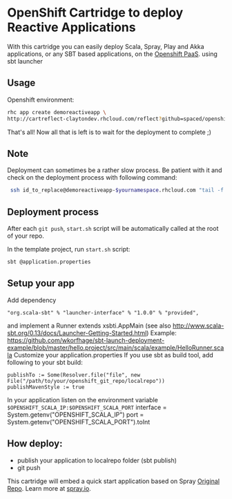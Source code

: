 # OpenShift Cartridge to deploy Reactive Applications

With this cartridge you can easily deploy Scala, Spray, Play and Akka applications, or any SBT based applications, on the [Openshift PaaS](https://www.openshift.com/).
using sbt launcher
## Usage

Openshift environment:

```bash
rhc app create demoreactiveapp \
http://cartreflect-claytondev.rhcloud.com/reflect?github=spaced/openshift-cartridge-scala
```

That's all! Now all that is left is to wait for the deployment to complete ;)

## Note

Deployment can sometimes be a rather slow process. Be patient with it and check on the deployment process with following command:

```bash
 ssh id_to_replace@demoreactiveapp-$yournamespace.rhcloud.com "tail -f scala/logs/scala.log"
 ```

## Deployment process

After each `git push`, `start.sh` script will be automatically called at the root of your repo.

In the template project, run `start.sh` script:

```bash
sbt @application.properties
```
    
## Setup your app
Add dependency
```
"org.scala-sbt" % "launcher-interface" % "1.0.0" % "provided",
```
and implement a Runner extends xsbti.AppMain (see also http://www.scala-sbt.org/0.13/docs/Launcher-Getting-Started.html)
Example: https://github.com/wkorfhage/sbt-launch-deployment-example/blob/master/hello.project/src/main/scala/example/HelloRunner.scala
Customize your application.properties
If you use sbt as build tool, add following to your sbt build:
```
publishTo := Some(Resolver.file("file", new File("/path/to/your/openshift_git_repo/localrepo"))
publishMavenStyle := true
```
In your application listen on the environment variable `$OPENSHIFT_SCALA_IP:$OPENSHIFT_SCALA_PORT`
    interface = System.getenv("OPENSHIFT_SCALA_IP")
    port = System.getenv("OPENSHIFT_SCALA_PORT").toInt

## How deploy:
- publish your application to localrepo folder (sbt publish)
- git push


This cartridge will embed a quick start application based on Spray [Original Repo](https://github.com/spray/spray-template). Learn more at [spray.io](http://www.spray.io).
